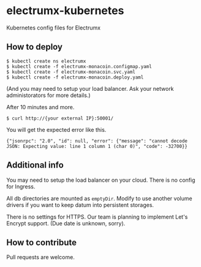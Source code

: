 # electrumx-kubernetes
Kubernetes config files for Electrumx

## How to deploy

```
$ kubectl create ns electrumx
$ kubectl create -f electrumx-monacoin.configmap.yaml
$ kubectl create -f electrumx-monacoin.svc.yaml
$ kubectl create -f electrumx-monacoin.deploy.yaml
```

(And you may need to setup your load balancer. Ask your network administorators for more details.)

After 10 minutes and more.

```
$ curl http://{your external IP}:50001/
```

You will get the expected error like this.

```
{"jsonrpc": "2.0", "id": null, "error": {"message": "cannot decode JSON: Expecting value: line 1 column 1 (char 0)", "code": -32700}}
```

## Additional info

You may need to setup the load balancer on your cloud.
There is no config for Ingress.

All db directories are mounted as `emptyDir`.
Modify to use another volume drivers if you want to keep datum into persistent storages.

There is no settings for HTTPS. Our team is planning to implement Let's Encrypt support. (Due date is unknown, sorry).


## How to contribute

Pull requests are welcome.

